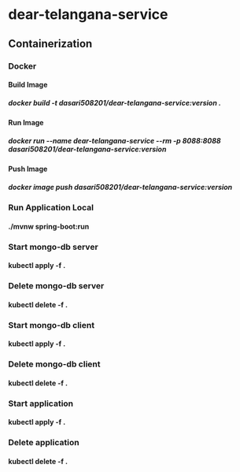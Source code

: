 # dear-telangana-service

## Containerization

### Docker

#### Build Image
##### docker build -t dasari508201/dear-telangana-service:version .

#### Run Image
##### docker run --name dear-telangana-service --rm -p 8088:8088 dasari508201/dear-telangana-service:version

#### Push Image
##### docker image push dasari508201/dear-telangana-service:version


### Run Application Local
#### ./mvnw spring-boot:run


### Start mongo-db server
#### kubectl apply -f .

### Delete mongo-db server
#### kubectl delete -f .

### Start mongo-db client
#### kubectl apply -f .

### Delete mongo-db client
#### kubectl delete -f .

### Start application
#### kubectl apply -f .

### Delete application
#### kubectl delete -f .

